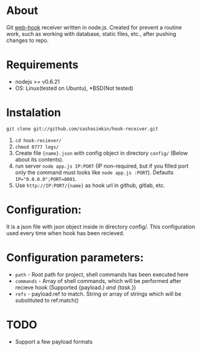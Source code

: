 About
===
Git [web-hook](https://help.github.com/articles/post-receive-hooks) receiver written in node.js.
Created for prevent a routine work, such as working with database, static files, etc., after pushing changes to repo.


Requirements
===
* nodejs >= v0.6.21
* OS: Linux(tested on Ubuntu), *BSD(Not tested)


Instalation
===
```
git clone git://github.com/sashasimkin/hook-receiver.git
```
1. `cd hook-reciever/`
2. `chmod 0777 logs/`
2. Create file `{name}.json` with config object in directory `config/` (Below about its contents).
3. run server `node app.js IP:PORT` (IP non-required, but if you filled port only the command must looks like `node app.js :PORT`). Defaults `IP="0.0.0.0";PORT=8001`.
4. Use `http://IP:PORT/{name}` as hook url in github, gitlab, etc.


Configuration:
===
It is a json file with json object inside in directory config/. This configuration used every time when hook has been recieved.


Configuration parameters:
===
* `path` - Root path for project, shell commands has been executed here
* `commands` - Array of shell commands, which will be performed after recieve hook (Supported {payload.*} and {task.*})
* `refs` - payload.ref to match. String or array of strings which will be substituted to ref.match()


TODO
===
* Support a few payload formats
